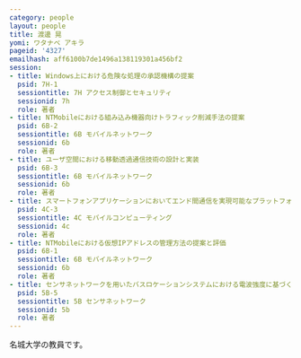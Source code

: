 ```yaml
---
category: people
layout: people
title: 渡邊 晃
yomi: ワタナベ アキラ
pageid: '4327'
emailhash: aff6100b7de1496a138119301a456bf2
session:
- title: Windows上における危険な処理の承認機構の提案
  psid: 7H-1
  sessiontitle: 7H アクセス制御とセキュリティ
  sessionid: 7h
  role: 著者
- title: NTMobileにおける組み込み機器向けトラフィック削減手法の提案
  psid: 6B-2
  sessiontitle: 6B モバイルネットワーク
  sessionid: 6b
  role: 著者
- title: ユーザ空間における移動透過通信技術の設計と実装
  psid: 6B-3
  sessiontitle: 6B モバイルネットワーク
  sessionid: 6b
  role: 著者
- title: スマートフォンアプリケーションにおいてエンド間通信を実現可能なプラットフォーム開発
  psid: 4C-3
  sessiontitle: 4C モバイルコンピューティング
  sessionid: 4c
  role: 著者
- title: NTMobileにおける仮想IPアドレスの管理方法の提案と評価
  psid: 6B-1
  sessiontitle: 6B モバイルネットワーク
  sessionid: 6b
  role: 著者
- title: センサネットワークを用いたバスロケーションシステムにおける電波強度に基づくバス走行区間推定手法の提案
  psid: 5B-5
  sessiontitle: 5B センサネットワーク
  sessionid: 5b
  role: 著者
---
```

名城大学の教員です。